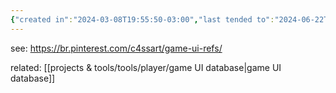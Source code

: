 ```yaml
---
{"created in":"2024-03-08T19:55:50-03:00","last tended to":"2024-06-22T20:42:23-03:00","tags":["player","interfacedesign","topic"],"created":"2024-03-08T19:55:50.514-03:00","updated":"2025-02-13T13:38:47.606-03:00","dg-publish":true,"permalink":"/topics/player/game-interfaces/","dgPassFrontmatter":true}
---
```


see: https://br.pinterest.com/c4ssart/game-ui-refs/

related: [[projects & tools/tools/player/game UI database\|game UI database]]